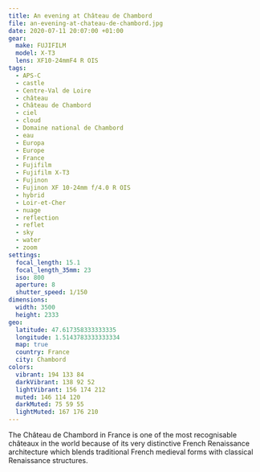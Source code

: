 ```yaml
---
title: An evening at Château de Chambord
file: an-evening-at-chateau-de-chambord.jpg
date: 2020-07-11 20:07:00 +01:00
gear:
  make: FUJIFILM
  model: X-T3
  lens: XF10-24mmF4 R OIS
tags:
  - APS-C
  - castle
  - Centre-Val de Loire
  - château
  - Château de Chambord
  - ciel
  - cloud
  - Domaine national de Chambord
  - eau
  - Europa
  - Europe
  - France
  - Fujifilm
  - Fujifilm X-T3
  - Fujinon
  - Fujinon XF 10-24mm f/4.0 R OIS
  - hybrid
  - Loir-et-Cher
  - nuage
  - reflection
  - reflet
  - sky
  - water
  - zoom
settings:
  focal_length: 15.1
  focal_length_35mm: 23
  iso: 800
  aperture: 8
  shutter_speed: 1/150
dimensions:
  width: 3500
  height: 2333
geo:
  latitude: 47.617358333333335
  longitude: 1.5143783333333334
  map: true
  country: France
  city: Chambord
colors:
  vibrant: 194 133 84
  darkVibrant: 138 92 52
  lightVibrant: 156 174 212
  muted: 146 114 120
  darkMuted: 75 59 55
  lightMuted: 167 176 210
---
```


The Château de Chambord in France is one of the most recognisable châteaux in the world because of its very distinctive French Renaissance architecture which blends traditional French medieval forms with classical Renaissance structures.
